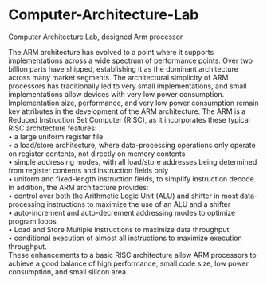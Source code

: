 # Computer-Architecture-Lab
Computer Architecture Lab, designed Arm processor

The ARM architecture has evolved to a point where it supports implementations across a wide spectrum of
performance points. Over two billion parts have shipped, establishing it as the dominant architecture across
many market segments. The architectural simplicity of ARM processors has traditionally led to very small
implementations, and small implementations allow devices with very low power consumption.
Implementation size, performance, and very low power consumption remain key attributes in the
development of the ARM architecture.
The ARM is a Reduced Instruction Set Computer (RISC), as it incorporates these typical RISC architecture
features:<br>
  • a large uniform register file<br>
  • a load/store architecture, where data-processing operations only operate on register contents, not
directly on memory contents<br>
• simple addressing modes, with all load/store addresses being determined from register contents and
instruction fields only<br>
• uniform and fixed-length instruction fields, to simplify instruction decode.<br>
In addition, the ARM architecture provides:<br>
• control over both the Arithmetic Logic Unit (ALU) and shifter in most data-processing instructions
to maximize the use of an ALU and a shifter<br>
• auto-increment and auto-decrement addressing modes to optimize program loops<br>
• Load and Store Multiple instructions to maximize data throughput<br>
• conditional execution of almost all instructions to maximize execution throughput.<br>
These enhancements to a basic RISC architecture allow ARM processors to achieve a good balance of high
performance, small code size, low power consumption, and small silicon area.
